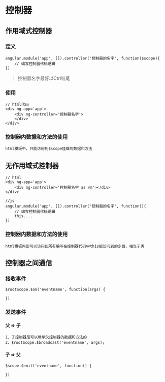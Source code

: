 # 控制器 

## 作用域式控制器

### 定义
	angular.module('app', []).controller('控制器的名字', function($scope){
		// 编写控制器代码逻辑
	})
> 控制器名字最好以Ctrl结尾

### 使用
	// html代码
	<div ng-app='app'>
		<div ng-controller='控制器名字'>
		</div>
	</div>

### 控制器内数据和方法的使用
	html模板中，只能访问到$scope挂载的数据和方法

## 无作用域式控制器
	// html
	<div ng-app='app'>
		<div ng-controller='控制器名字 as vm'></div>
	</div>

	//js
	angular.module('app', []).controller('控制器的名字', function(){
		// 编写控制器代码逻辑
		this....
	})

### 控制器内数据和方法的使用
	html模板内部可以访问到所有编写在控制器代码中this能访问到的东西，相当于类

## 控制器之间通信
### 接收事件
	$rootScope.$on('eventname', function(args) {

	})
### 发送事件
#### 父 => 子
	1、子控制器是可以继承父控制器的数据和方法的
	2、$rootScope.$broadcast('eventname', args);
#### 子 => 父
	$scope.$emit('eventname', function() {

	})
